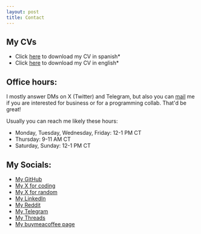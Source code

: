 ```yaml
---
layout: post
title: Contact
---
```

## My CVs
- Click <a href="resources/CV_Español.pdf" download="CV_Español.pdf">here</a> to download my CV in spanish*
- Click <a href="resources/CV_English.pdf" download="CV_English.pdf">here</a> to download my CV in english*


## Office hours:
I mostly answer DMs on X (Twitter) and Telegram, but also you can [mail](mailto:elyayoveloz@gmail.com) me if you are interested for business or for a programming collab. That'd be great!

Usually you can reach me likely these hours:
- Monday, Tuesday, Wednesday, Friday: 12-1 PM CT
- Thursday: 9-11 AM CT
- Saturday, Sunday: 12-1 PM CT

## My Socials:
- [My GitHub](https://www.github.com/Its-Yayo)
- [My X for coding](https://twitter.com/elyayoveloz)
- [My X for random](https://twitter.com/celfeercho)
- [My LinkedIn](https://www.linkedin.com/in/luis-de-le%C3%B3n-a2b3bb245/)
- [My Reddit](https://www.reddit.com/user/Elyayoveloz)
- [My Telegram](https://t.me/Elyayoveloz/)
- [My Threads](https://www.threads.net/@elyayoveloz_)
- [My buymeacoffee page](https://www.buymeacoffee.com/elyayoveloz)
